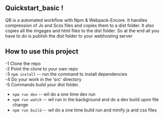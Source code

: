 ## Quickstart_basic !

QB is a automated workflow with Npm & Webpack-Encore.
It handles compression of Js and Scss files and copies them to a dist folder.
It also copies all the imgages and html files to the dist folder.
So at the end all you have to do is publish the dist folder to your webhosting server

## How to use this project

-1 Clone the repo  
-2 Point the clone to your own repo  
-3 `npm install` -- run the command to install dependencies  
-4 Do your work in the 'src' directory  
-5 Commands build your dist folder.

- `npm run dev` -- wil do a one time dev run
- `npm run watch` -- wil run in the background and do a dev build upon file change
- `npm run build` -- wil do a one time build run and minify js and css files

